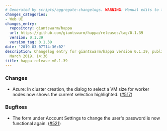 ```yaml
---
# Generated by scripts/aggregate-changelogs. WARNING: Manual edits to this files will be overwritten.
changes_categories:
- Web UI
changes_entry:
  repository: giantswarm/happa
  url: https://github.com/giantswarm/happa/releases/tag/0.1.39
  version: 0.1.39
  version_tag: 0.1.39
date: '2019-03-07T14:36:02'
description: Changelog entry for giantswarm/happa version 0.1.39, published on 07
  March 2019, 14:36
title: happa release v0.1.39
---
```


### Changes

- Azure: In cluster creation, the dialog to select a VM size for worker nodes now shows the current selection highlighted. ([#517](https://github.com/giantswarm/happa/pull/517))

### Bugfixes

- The form under Account Settings to change the user's password is now functional again. ([#521](https://github.com/giantswarm/happa/pull/521))
